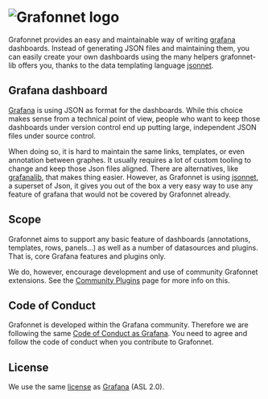 # ![Grafonnet logo](images/grafonnet.png)

Grafonnet provides an easy and maintainable way of writing
[grafana](https://grafana.org) dashboards. Instead of generating JSON files and
maintaining them, you can easily create your own dashboards using the many
helpers grafonnet-lib offers you, thanks to the data templating language
[jsonnet](http://jsonnet.org/).

## Grafana dashboard

[Grafana](https://grafana.org) is using JSON as format for the dashboards. While
this choice makes sense from a technical point of view, people who want to keep
those dashboards under version control end up putting large, independent JSON
files under source control.

When doing so, it is hard to maintain the same links, templates, or even
annotation between graphes. It usually requires a lot of custom tooling to
change and keep those Json files aligned. There are alternatives, like
[grafanalib](https://github.com/weaveworks/grafanalib), that makes thing easier.
However, as Grafonnet is using [jsonnet](http://jsonnet.org/), a superset of
Json, it gives you out of the box a very easy way to use any feature of grafana
that would not be covered by Grafonnet already.

## Scope

Grafonnet aims to support any basic feature of dashboards (annotations,
templates, rows, panels...) as well as a number of datasources and plugins. That
is, core Grafana features and plugins only.

We do, however, encourage development and use of community Grafonnet extensions.
See the [Community Plugins](community-plugins) page for more info on this.

## Code of Conduct

Grafonnet is developed within the Grafana community. Therefore we are following
the same [Code of Conduct as
Grafana](https://github.com/grafana/grafana/blob/master/CODE_OF_CONDUCT.md). You
need to agree and follow the code of conduct when you contribute to Grafonnet.

## License

We use the same
[license](https://github.com/grafana/grafonnet-lib/blob/master/LICENSE) as
[Grafana](https://github.com/grafana/grafana/blob/master/LICENSE) (ASL 2.0).
